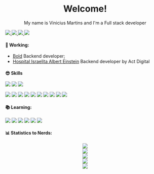 <h1 align="center">
Welcome!
</h1>



<p align="center">
My name is Vinicius Martins and I'm a Full stack developer<br/>
</p>

<a href="mailto:viniciusmartins1@gmail.com" alt="Gmail">
  <img src="https://img.shields.io/badge/mail.viniciusmartins1@gmail.com-F74141?style=for-the-badge&logoColor=white&logo=gmail&link=mailto:mail.viniciusmartins1@gmail.com"/>
</a>
<a href="https://www.linkedin.com/in/vinicius-martins-0401381a0/">
  <img src="https://img.shields.io/badge/Vinicius%20Martins-0e76a8?style=for-the-badge&logo=Linkedin&link=https://www.linkedin.com/in/vinicius-martins-0401381a0/"/>
</a>
<a href="https://www.instagram.com/is.not.defined/">
  <img src="https://img.shields.io/badge/Is not defined-%23E4405F.svg?style=for-the-badge&logo=Instagram&logoColor=white&link=https://www.instagram.com/is.not.defined/"/>
</a>
<a href="https://api.whatsapp.com/send?phone=5511993412275&text=Ol%C3%A1%20Vini%2C%20vi%20seu%20Github%20e%20achei%20muito%20legal%2C%20vamos%20compartilhar%20conhecimentos%3F%F0%9F%98%80">
  <img src="https://img.shields.io/badge/Vinicius%20Martins-25D366?style=for-the-badge&logo=whatsapp&logoColor=white&link=https://api.whatsapp.com/send?phone=5511993412275&text=Ol%C3%A1%20Vini%2C%20vi%20seu%20Github%20e%20achei%20muito%20legal%2C%20vamos%20compartilhar%20conhecimentos%3F%F0%9F%98%80"/>
</a>

#### 🚀 Working:
- [Bold](https://boldbr.com/) Backend developer;
- [Hospital Israelita Albert Einstein](https://www.einstein.br/Pages/Home.aspx) Backend developer by Act Digital

#### 😎 Skills
![](https://img.shields.io/badge/HTML5-E96228?style=flat&logo=HTML5&logoColor=white)
![](https://img.shields.io/badge/CSS3-2862E9?style=flat&logo=CSS3&logoColor=white)
![](https://img.shields.io/badge/JavaScript-968220?style=flat&logo=JavaScript&logoColor=white)


![](https://img.shields.io/badge/Node.js-6DA55F?style=flat&logo=node.js&logoColor=white)
![](https://img.shields.io/badge/Nestjs-%23E0234E.svg?flat&logo=nestjs&logoColor=white)
![](https://img.shields.io/badge/React-%2320232a.svg?style=flat&logo=react&logoColor=%2361DAFB)
![](https://img.shields.io/badge/Typescript-%23007ACC.svg?style=flat&logo=typescript&logoColor=white)
![](https://img.shields.io/badge/Mysql-2b87b5.svg?style=flat&logo=mysql&logoColor=white)
![](https://img.shields.io/badge/MongoDB-%234ea94b.svg?style=flat&logo=mongodb&logoColor=white)
![](https://img.shields.io/badge/Docker-%230db7ed.svg?style=flat&logo=docker&logoColor=white)
![](https://img.shields.io/badge/-Swagger-%23Clojure?style=flat&logo=swagger&logoColor=white)
![](https://img.shields.io/badge/-GraphQL-E10098?style=flat&logo=graphql&logoColor=white)
![](https://img.shields.io/badge/Prisma-3982CE?flat&logo=Prisma&logoColor=white)

#### 📚 Learning:
![](https://img.shields.io/badge/Ruby-9B111E?style=flat&logo=ruby&logoColor=white)
![](https://img.shields.io/badge/Elixir-fff?&style=flat&logo=elixir&logoColor=4a3560)
![](https://img.shields.io/badge/Rust-%23000000.svg?style=flat&logo=rust&logoColor=white)
![](https://img.shields.io/badge/Redis-%23DD0031.svg?flat&logo=redis&logoColor=white)
![](https://img.shields.io/badge/Flutter-%2302569B.svg?style=flat&logo=Flutter&logoColor=white)
![](https://img.shields.io/badge/Apache%20Kafka-000?style=flat&logo=apachekafka)



#### 📊 Statistics to Nerds:
<p align="center">
  <img src="https://profile-counter.glitch.me/viniciusll/count.svg"><br />
  <img src="https://github-readme-stats.vercel.app/api?username=viniciusll&show_icons=true&theme=radical&count_private=true"><br/>
  <img src="https://github-readme-streak-stats.herokuapp.com/?user=viniciusll&theme=radical&hide_border=true"><br/>
  <img src="https://github-readme-stats.vercel.app/api/top-langs/?username=viniciusll&theme=radical&count_private=true&langs_count=8"><br/>
  <img src="https://github-profile-trophy.vercel.app/?username=viniciusll&theme=radical&margin-w=9&hide_border=true&count_private=true"><br/>
</p>

